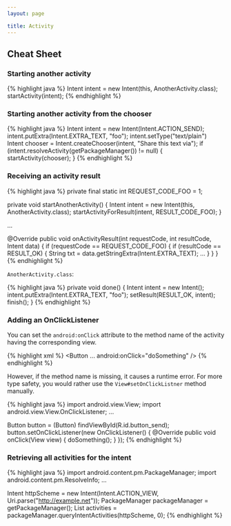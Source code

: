 ```yaml
---
layout: page

title: Activity 
---
```


## Cheat Sheet

### Starting another activity

{% highlight java %}
Intent intent = new Intent(this, AnotherActivity.class);
startActivity(intent);
{% endhighlight %}

### Starting another activity from the chooser

{% highlight java %}
Intent intent = new Intent(Intent.ACTION_SEND);
intent.putExtra(Intent.EXTRA_TEXT, "foo");
intent.setType("text/plain")
Intent chooser = Intent.createChooser(intent, "Share this text via");
if (intent.resolveActivity(getPackageManager()) != null) {
    startActivity(chooser);
}
{% endhighlight %}

### Receiving an activity result

{% highlight java %}
private final static int REQUEST_CODE_FOO = 1;

private void startAnotherActivity() {
    Intent intent = new Intent(this, AnotherActivity.class);
    startActivityForResult(intent, RESULT_CODE_FOO);
}

...

@Override
public void onActivityResult(int requestCode, int resultCode, Intent data) {
    if (requestCode == REQUEST_CODE_FOO) {
        if (resultCode == RESULT_OK) {
            String txt = data.getStringExtra(Intent.EXTRA_TEXT);
            ...
        }
    }
}
{% endhighlight %}

`AnotherActivity.class`:

{% highlight java %}
private void done() {
    Intent intent = new Intent();
    intent.putExtra(Intent.EXTRA_TEXT, "foo");
    setResult(RESULT_OK, intent);
    finish();
}
{% endhighlight %}

### Adding an OnClickListener 

You can set the `android:onClick` attribute to the method name of the activity having the corresponding view. 

{% highlight xml %}
<Button
    ...
    android:onClick="doSomething" />
{% endhighlight %}

However, if the method name is missing, it causes a runtime error. For more type safety, you would rather use the `View#setOnClickListner` method manually.

{% highlight java %}
import android.view.View;
import android.view.View.OnClickListener;
...

Button button = (Button) findViewById(R.id.button_send);
button.setOnClickListener(new OnClickListener() {
    @Override
    public void onClick(View view) {
        doSomething();
    }
});
{% endhighlight %}

### Retrieving all activities for the intent

{% highlight java %}
import android.content.pm.PackageManager;
import android.content.pm.ResolveInfo;
...

Intent httpScheme = new Intent(Intent.ACTION_VIEW, Uri.parse("http://example.net"));
PackageManager packageManager = getPackageManager();
List<ResolveInfo> activities = packageManager.queryIntentActivities(httpScheme, 0);
{% endhighlight %}

